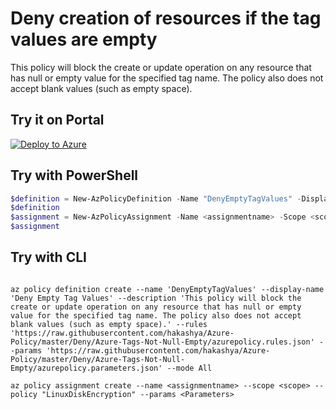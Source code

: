 # Deny creation of resources if the tag values are empty

This policy will block the create or update operation on any resource that has null or empty value for the specified tag name. The policy also does not accept blank values (such as empty space).

## Try it on Portal

[![Deploy to Azure](http://azuredeploy.net/deploybutton.png)](https://portal.azure.com/#blade/Microsoft_Azure_Policy/CreatePolicyDefinitionBlade/uri/https%3A%2F%2Fraw.githubusercontent.com%2Fhakashya%2FAzure-Policy%2Fmaster%2FDeny%2FAzure-Tags-Not-Null-Empty%2Fazurepolicy.json)

## Try with PowerShell

````powershell
$definition = New-AzPolicyDefinition -Name "DenyEmptyTagValues" -DisplayName "Deny Empty Tag Values" -description "This policy will block the create or update operation on any resource that has null or empty value for the specified tag name. The policy also does not accept blank values (such as empty space)." -Policy 'https://raw.githubusercontent.com/hakashya/Azure-Policy/master/Deny/Azure-Tags-Not-Null-Empty/azurepolicy.rules.json' -Parameter 'https://raw.githubusercontent.com/hakashya/Azure-Policy/master/Deny/Azure-Tags-Not-Null-Empty/azurepolicy.parameters.json' -Mode All
$definition
$assignment = New-AzPolicyAssignment -Name <assignmentname> -Scope <scope> -PolicyDefinition $definition -PolicyParameter <Parameters>
$assignment 
````

## Try with CLI

````cli

az policy definition create --name 'DenyEmptyTagValues' --display-name 'Deny Empty Tag Values' --description 'This policy will block the create or update operation on any resource that has null or empty value for the specified tag name. The policy also does not accept blank values (such as empty space).' --rules 'https://raw.githubusercontent.com/hakashya/Azure-Policy/master/Deny/Azure-Tags-Not-Null-Empty/azurepolicy.rules.json' --params 'https://raw.githubusercontent.com/hakashya/Azure-Policy/master/Deny/Azure-Tags-Not-Null-Empty/azurepolicy.parameters.json' --mode All

az policy assignment create --name <assignmentname> --scope <scope> --policy "LinuxDiskEncryption" --params <Parameters>

````